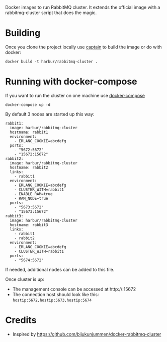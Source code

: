 Docker images to run RabbitMQ cluster. It extends the official image with a rabbitmq-cluster script that does the magic.

# Building

Once you clone the project locally use [captain](https://github.com/harbur/captain) to build the image or do with docker:

```
docker build -t harbur/rabbitmq-cluster .
```

# Running with docker-compose

If you want to run the cluster on one machine use [docker-compose](https://github.com/docker/compose/)

```
docker-compose up -d
```

By default 3 nodes are started up this way:

```
rabbit1:
  image: harbur/rabbitmq-cluster
  hostname: rabbit1
  environment:
    - ERLANG_COOKIE=abcdefg
  ports:
    - "5672:5672"
    - "15672:15672"
rabbit2:
  image: harbur/rabbitmq-cluster
  hostname: rabbit2
  links:
    - rabbit1
  environment:
    - ERLANG_COOKIE=abcdefg
    - CLUSTER_WITH=rabbit1
    - ENABLE_RAM=true
    - RAM_NODE=true
  ports:
    - "5673:5672"
    - "15673:15672"
rabbit3:
  image: harbur/rabbitmq-cluster
  hostname: rabbit3
  links:
    - rabbit1
    - rabbit2
  environment:
    - ERLANG_COOKIE=abcdefg
    - CLUSTER_WITH=rabbit1
  ports:
    - "5674:5672"
```

If needed, additional nodes can be added to this file.

Once cluster is up:
* The management console can be accessed at http://<hostip>:15672
* The connection host should look like this: `hostip:5672,hostip:5673,hostip:5674`

# Credits

* Inspired by https://github.com/bijukunjummen/docker-rabbitmq-cluster
